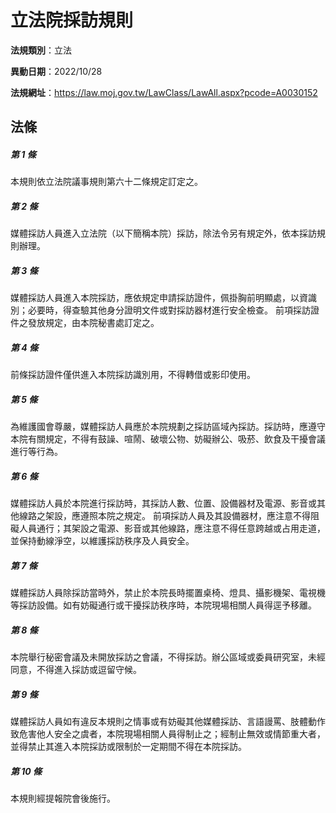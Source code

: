 # 立法院採訪規則

**法規類別**：立法

**異動日期**：2022/10/28  

**法規網址**：https://law.moj.gov.tw/LawClass/LawAll.aspx?pcode=A0030152





## 法條
##### 第 1 條
本規則依立法院議事規則第六十二條規定訂定之。

##### 第 2 條
媒體採訪人員進入立法院（以下簡稱本院）採訪，除法令另有規定外，依本採訪規則辦理。


##### 第 3 條
媒體採訪人員進入本院採訪，應依規定申請採訪證件，佩掛胸前明顯處，以資識別；必要時，得查驗其他身分證明文件或對採訪器材進行安全檢查。
前項採訪證件之發放規定，由本院秘書處訂定之。


##### 第 4 條
前條採訪證件僅供進入本院採訪識別用，不得轉借或影印使用。


##### 第 5 條
為維護國會尊嚴，媒體採訪人員應於本院規劃之採訪區域內採訪。採訪時，應遵守本院有關規定，不得有鼓譟、喧鬧、破壞公物、妨礙辦公、吸菸、飲食及干擾會議進行等行為。


##### 第 6 條
媒體採訪人員於本院進行採訪時，其採訪人數、位置、設備器材及電源、影音或其他線路之架設，應遵照本院之規定。
前項採訪人員及其設備器材，應注意不得阻礙人員通行；其架設之電源、影音或其他線路，應注意不得任意跨越或占用走道，並保持動線淨空，以維護採訪秩序及人員安全。


##### 第 7 條
媒體採訪人員除採訪當時外，禁止於本院長時擺置桌椅、燈具、攝影機架、電視機等採訪設備。如有妨礙通行或干擾採訪秩序時，本院現場相關人員得逕予移離。


##### 第 8 條
本院舉行秘密會議及未開放採訪之會議，不得採訪。辦公區域或委員研究室，未經同意，不得進入採訪或逗留守候。


##### 第 9 條
媒體採訪人員如有違反本規則之情事或有妨礙其他媒體採訪、言語謾罵、肢體動作致危害他人安全之虞者，本院現場相關人員得制止之；經制止無效或情節重大者，並得禁止其進入本院採訪或限制於一定期間不得在本院採訪。


##### 第 10 條
本規則經提報院會後施行。


